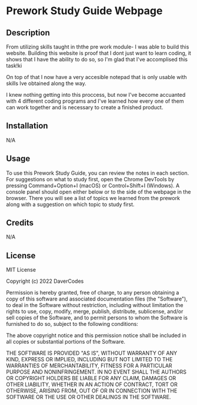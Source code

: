 # Prework Study Guide Webpage

## Description

From utilizing skills taught in ththe pre work module- I was able to build this website. Building this website is proof that I dont just want to learn coding, it shows that I have the ability to do so, so I'm glad that I've accomplised this task!ki 

On top of that I now have a very accesible notepad that is only usable with skills Ive obtained along the way. 

I knew nothing getting into this proccess, but now I've become accuanted with 4 different coding programs and I've learned how every one of them can work together and is necessary to create a finished product.



## Installation

N/A

## Usage

To use this Prework Study Guide, you can review the notes in each section. For suggestions on what to study first, open the Chrome DevTools by pressing Command+Option+I (macOS) or Control+Shift+I (Windows). A console panel should open either below or to the side of the webpage in the browser. There you will see a list of topics we learned from the prework along with a suggestion on which topic to study first.

## Credits

N/A

## License
MIT License

Copyright (c) 2022 DaverCodes

Permission is hereby granted, free of charge, to any person obtaining a copy
of this software and associated documentation files (the "Software"), to deal
in the Software without restriction, including without limitation the rights
to use, copy, modify, merge, publish, distribute, sublicense, and/or sell
copies of the Software, and to permit persons to whom the Software is
furnished to do so, subject to the following conditions:

The above copyright notice and this permission notice shall be included in all
copies or substantial portions of the Software.

THE SOFTWARE IS PROVIDED "AS IS", WITHOUT WARRANTY OF ANY KIND, EXPRESS OR
IMPLIED, INCLUDING BUT NOT LIMITED TO THE WARRANTIES OF MERCHANTABILITY,
FITNESS FOR A PARTICULAR PURPOSE AND NONINFRINGEMENT. IN NO EVENT SHALL THE
AUTHORS OR COPYRIGHT HOLDERS BE LIABLE FOR ANY CLAIM, DAMAGES OR OTHER
LIABILITY, WHETHER IN AN ACTION OF CONTRACT, TORT OR OTHERWISE, ARISING FROM,
OUT OF OR IN CONNECTION WITH THE SOFTWARE OR THE USE OR OTHER DEALINGS IN THE
SOFTWARE.
